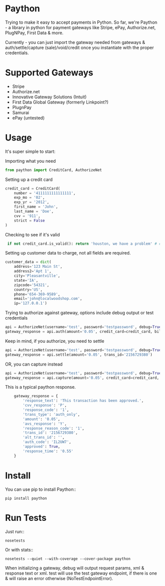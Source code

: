 Paython
=========

Trying to make it easy to accept payments in Python. So far, we're Paython - a library in python for payment gateways like Stripe, ePay, Authorize.net, PlugNPay, First Data & more.

Currently - you can just import the gateway needed from gateways & auth/settle/capture (sale)/void/credit once you instantiate with the proper credentials.

Supported Gateways
==================

* Stripe
* Authorize.net
* Innovative Gateway Solutions (Intuit)
* First Data Global Gateway (formerly Linkpoint?)
* PlugnPay
* Samurai
* ePay (untested)

Usage
===========================
It's super simple to start:

Importing what you need

```py
from paython import CreditCard, AuthorizeNet
```

Setting up a credit card

```py
credit_card = CreditCard(
    number = '4111111111111111',
    exp_mo = '02',
    exp_yr = '2012',
    first_name = 'John',
    last_name = 'Doe',
    cvv = '911',
    strict = False
)
```

Checking to see if it's valid

```py
 if not credit_card.is_valid(): return 'houston, we have a problem' # checks card number + expiration date
```

Setting up customer data to charge, not all fields are required.

```py
customer_data = dict(
    address='123 Main St', 
    address2='Apt 1', 
    city='Pleasantville', 
    state='IA', 
    zipcode='54321', 
    country='US', 
    phone='654-369-9589', 
    email='john@localwoodshop.com', 
    ip='127.0.0.1')
```

Trying to authorize against gateway, options include debug output or test credentials

```py
api = AuthorizeNet(username='test', password='testpassword', debug=True, test=True)
gateway_response = api.auth(amount='0.05', credit_card=credit_card, billing_info=customer_data, shipping_info=None)
```

Keep in mind, if you authorize, you need to settle 

```py
api = AuthorizeNet(username='test', password='testpassword', debug=True, test=True)
gateway_response = api.settle(amount='0.05', trans_id='2156729380')
```

OR, you can capture instead

```py
api = AuthorizeNet(username='test', password='testpassword', debug=True, test=True)
gateway_response = api.capture(amount='0.05', credit_card=credit_card, billing_info=customer_data, shipping_info=None)
```


This is a typical paython response.

```py
    gateway_response = {
        'response_text': 'This transaction has been approved.',
        'cvv_response': 'P',
        'response_code': '1',
        'trans_type': 'auth_only',
        'amount': '0.05',
        'avs_response': 'Y',
        'response_reason_code': '1',
        'trans_id': '2156729380',
        'alt_trans_id': '',
        'auth_code': 'IL2UW7',
        'approved': True,
        'response_time': '0.55'
    }
```

Install
=======

You can use pip to install Paython::

    pip install paython

Run Tests
=========

Just run::

    nosetests

Or with stats::

    nosetests --quiet --with-coverage --cover-package paython

When initializing a gateway, debug will output request params, xml & response text or xml. test will use the test gateway endpoint, if there is one & will raise an error otherwise (NoTestEndpointError). 
